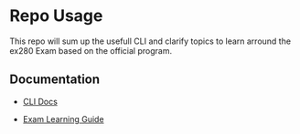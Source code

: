 # Repo Usage 

This repo will sum up the usefull CLI and clarify topics to learn arround the ex280 Exam based on the official program. 

## Documentation

- [CLI Docs](./oc-cli.md)

- [Exam Learning Guide](./ex280-v4.2.md)
